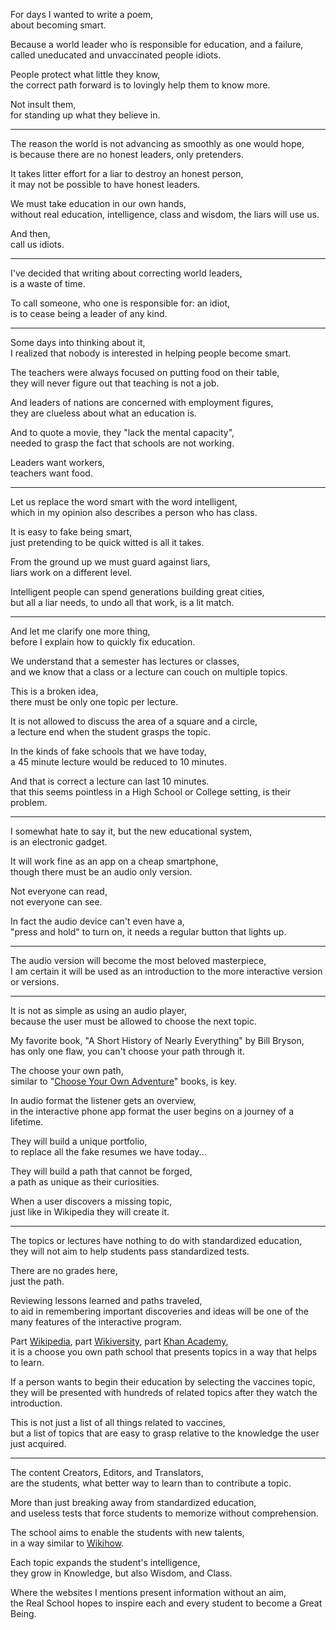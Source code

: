 For days I wanted to write a poem,\
about becoming smart.

Because a world leader who is responsible for education, and a failure,\
called uneducated and unvaccinated people idiots.

People protect what little they know,\
the correct path forward is to lovingly help them to know more.

Not insult them,\
for standing up what they believe in.

---

The reason the world is not advancing as smoothly as one would hope,\
is because there are no honest leaders, only pretenders.

It takes litter effort for a liar to destroy an honest person,\
it may not be possible to have honest leaders.

We must take education in our own hands,\
without real education, intelligence, class and wisdom, the liars will use us.

And then,\
call us idiots.

---

I've decided that writing about correcting world leaders,\
is a waste of time.

To call someone, who one is responsible for: an idiot,\
is to cease being a leader of any kind.

---

Some days into thinking about it,\
I realized that nobody is interested in helping people become smart.

The teachers were always focused on putting food on their table,\
they will never figure out that teaching is not a job.

And leaders of nations are concerned with employment figures,\
they are clueless about what an education is.

And to quote a movie, they "lack the mental capacity",\
needed to grasp the fact that schools are not working.

Leaders want workers,\
teachers want food.

---

Let us replace the word smart with the word intelligent,\
which in my opinion also describes a person who has class.

It is easy to fake being smart,\
just pretending to be quick witted is all it takes.

From the ground up we must guard against liars,\
liars work on a different level.

Intelligent people can spend generations building great cities,\
but all a liar needs, to undo all that work, is a lit match.

---

And let me clarify one more thing,\
before I explain how to quickly fix education.

We understand that a semester has lectures or classes,\
and we know that a class or a lecture can couch on multiple topics.

This is a broken idea,\
there must be only one topic per lecture.

It is not allowed to discuss the area of a square and a circle,\
a lecture end when the student grasps the topic.

In the kinds of fake schools that we have today,\
a 45 minute lecture would be reduced to 10 minutes.

And that is correct a lecture can last 10 minutes.\
that this seems pointless in a High School or College setting, is their problem.

---

I somewhat hate to say it, but the new educational system,\
is an electronic gadget.

It will work fine as an app on a cheap smartphone,\
though there must be an audio only version.

Not everyone can read,\
not everyone can see.

In fact the audio device can't even have a,\
"press and hold" to turn on, it needs a regular button that lights up.

---

The audio version will become the most beloved masterpiece,\
I am certain it will be used as an introduction to the more interactive version or versions.

---

It is not as simple as using an audio player,\
because the user must be allowed to choose the next topic.

My favorite book, "A Short History of Nearly Everything" by Bill Bryson,\
has only one flaw, you can't choose your path through it.

The choose your own path,\
similar to "[Choose Your Own Adventure](https://www.youtube.com/watch?v=B-f5YelgmMs\&t=124s)" books, is key.

In audio format the listener gets an overview,\
in the interactive phone app format the user begins on a journey of a lifetime.

They will build a unique portfolio,\
to replace all the fake resumes we have today...

They will build a path that cannot be forged,\
a path as unique as their curiosities.

When a user discovers a missing topic,\
just like in Wikipedia they will create it.

---

The topics or lectures have nothing to do with standardized education,\
they will not aim to help students pass standardized tests.

There are no grades here,\
just the path.

Reviewing lessons learned and paths traveled,\
to aid in remembering important discoveries and ideas will be one of the many features of the interactive program.

Part [Wikipedia](https://en.wikipedia.org/wiki/Main_Page), part [Wikiversity](https://en.wikiversity.org/wiki/Wikiversity:Main_Page), part [Khan Academy](https://www.youtube.com/c/khanacademy),\
it is a choose you own path school that presents topics in a way that helps to learn.

If a person wants to begin their education by selecting the vaccines topic,\
they will be presented with hundreds of related topics after they watch the introduction.

This is not just a list of all things related to vaccines,\
but a list of topics that are easy to grasp relative to the knowledge the user just acquired.

---

The content Creators, Editors, and Translators,\
are the students, what better way to learn than to contribute a topic.

More than just breaking away from standardized education,\
and useless tests that force students to memorize without comprehension.

The school aims to enable the students with new talents,\
in a way similar to [Wikihow](https://www.wikihow.com/Main-Page).

Each topic expands the student's intelligence,\
they grow in Knowledge, but also Wisdom, and Class.

Where the websites I mentions present information without an aim,\
the Real School hopes to inspire each and every student to become a Great Being.
